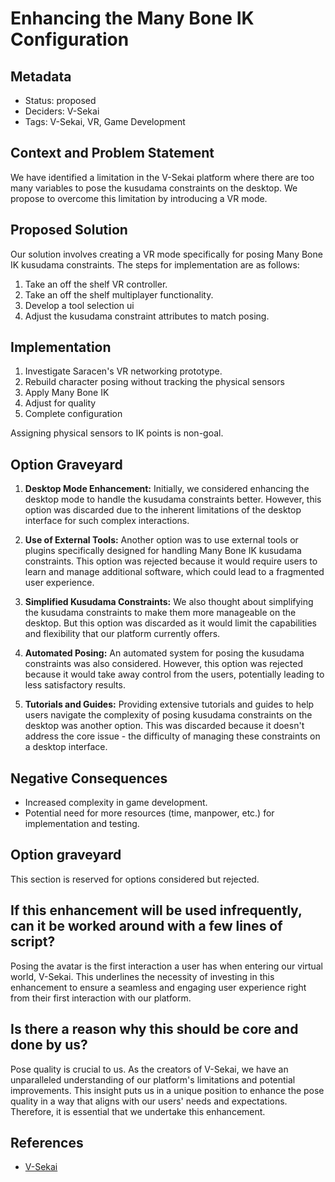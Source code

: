 # Enhancing the Many Bone IK Configuration

## Metadata

- Status: proposed 
- Deciders: V-Sekai
- Tags: V-Sekai, VR, Game Development

## Context and Problem Statement

We have identified a limitation in the V-Sekai platform where there are too many variables to pose the kusudama constraints on the desktop. We propose to overcome this limitation by introducing a VR mode.

## Proposed Solution

Our solution involves creating a VR mode specifically for posing Many Bone IK kusudama constraints. The steps for implementation are as follows:

1. Take an off the shelf VR controller.
2. Take an off the shelf multiplayer functionality.
3. Develop a tool selection ui
4. Adjust the kusudama constraint attributes to match posing.

## Implementation

1. Investigate Saracen's VR networking prototype.
1. Rebuild character posing without tracking the physical sensors
2. Apply Many Bone IK
3. Adjust for quality
4. Complete configuration

Assigning physical sensors to IK points is non-goal.

## Option Graveyard

1. **Desktop Mode Enhancement:** Initially, we considered enhancing the desktop mode to handle the kusudama constraints better. However, this option was discarded due to the inherent limitations of the desktop interface for such complex interactions.

2. **Use of External Tools:** Another option was to use external tools or plugins specifically designed for handling Many Bone IK kusudama constraints. This option was rejected because it would require users to learn and manage additional software, which could lead to a fragmented user experience.

3. **Simplified Kusudama Constraints:** We also thought about simplifying the kusudama constraints to make them more manageable on the desktop. But this option was discarded as it would limit the capabilities and flexibility that our platform currently offers.

4. **Automated Posing:** An automated system for posing the kusudama constraints was also considered. However, this option was rejected because it would take away control from the users, potentially leading to less satisfactory results.

5. **Tutorials and Guides:** Providing extensive tutorials and guides to help users navigate the complexity of posing kusudama constraints on the desktop was another option. This was discarded because it doesn't address the core issue - the difficulty of managing these constraints on a desktop interface.

## Negative Consequences

- Increased complexity in game development.
- Potential need for more resources (time, manpower, etc.) for implementation and testing.

## Option graveyard

This section is reserved for options considered but rejected.

## If this enhancement will be used infrequently, can it be worked around with a few lines of script?

Posing the avatar is the first interaction a user has when entering our virtual world, V-Sekai. This underlines the necessity of investing in this enhancement to ensure a seamless and engaging user experience right from their first interaction with our platform.

## Is there a reason why this should be core and done by us?

Pose quality is crucial to us. As the creators of V-Sekai, we have an unparalleled understanding of our platform's limitations and potential improvements. This insight puts us in a unique position to enhance the pose quality in a way that aligns with our users' needs and expectations. Therefore, it is essential that we undertake this enhancement.

## References

- [V-Sekai](https://v-sekai.org/)
